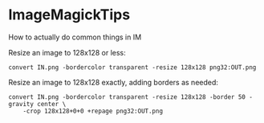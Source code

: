 ImageMagickTips
===============

How to actually do common things in IM


Resize an image to 128x128 or less:

    convert IN.png -bordercolor transparent -resize 128x128 png32:OUT.png

Resize an image to 128x128 exactly, adding borders as needed:

    convert IN.png -bordercolor transparent -resize 128x128 -border 50 -gravity center \
        -crop 128x128+0+0 +repage png32:OUT.png
